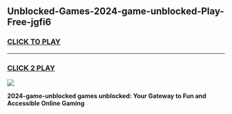 
## Unblocked-Games-2024-game-unblocked-Play-Free-jgfi6
<h3>
<a href="https://premium76.site?title=2024-game-unblocked&ref=15A">CLICK TO PLAY</a></h3>
<hr>

<h3>
<a href="https://premium76.site?title=2024-game-unblocked&ref=15A">CLICK 2 PLAY</a>
  
</h3>

<a href="https://premium76.site?title=2024-game-unblocked&ref=15A"><img src="https://clearcache.store/games.png"></a>


**2024-game-unblocked games unblocked: Your Gateway to Fun and Accessible Online Gaming**
